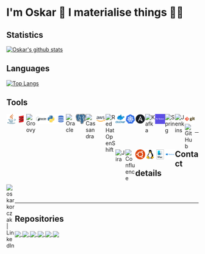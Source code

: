 # I'm Oskar :wave: I materialise things :mage_man:


## Statistics

[![Oskar's github stats](https://github-readme-stats.oskarkorczak.vercel.app/api?username=oskarkorczak&count_private=true&show_icons=true&hide=prs,contribs&hide_border=true&theme=buefy)](https://github.com/anuraghazra/github-readme-stats)

	
## Languages

[![Top Langs](https://github-readme-stats.oskarkorczak.vercel.app/api/top-langs/?username=oskarkorczak&hide=xslt&langs_count=10&layout=compact)](https://github.com/anuraghazra/github-readme-stats)


## Tools

<img align="left" alt="Java" width="26px" src="https://raw.githubusercontent.com/github/explore/80688e429a7d4ef2fca1e82350fe8e3517d3494d/topics/java/java.png" />

<img align="left" alt="Scala" width="26px" src="https://raw.githubusercontent.com/github/explore/80688e429a7d4ef2fca1e82350fe8e3517d3494d/topics/scala/scala.png" />

<img align="left" alt="Groovy" width="26px" src="https://simpleicons.org/icons/groovy.svg" />

<img align="left" alt="Bash" width="26px" src="https://raw.githubusercontent.com/github/explore/80688e429a7d4ef2fca1e82350fe8e3517d3494d/topics/bash/bash.png" />

<img align="left" alt="Python" width="26px" src="https://raw.githubusercontent.com/github/explore/80688e429a7d4ef2fca1e82350fe8e3517d3494d/topics/python/python.png" />

<img align="left" alt="SQL" width="26px" src="https://raw.githubusercontent.com/github/explore/80688e429a7d4ef2fca1e82350fe8e3517d3494d/topics/sql/sql.png" />

<img align="left" alt="Oracle" width="26px" src="https://simpleicons.org/icons/oracle.svg" />

<img align="left" alt="PostgreSql" width="26px" src="https://raw.githubusercontent.com/github/explore/80688e429a7d4ef2fca1e82350fe8e3517d3494d/topics/postgresql/postgresql.png" />

<img align="left" alt="Cassandra" width="26px" src="https://simpleicons.org/icons/apachecassandra.svg" />

<img align="left" alt="AWS" width="26px" src="https://raw.githubusercontent.com/github/explore/80688e429a7d4ef2fca1e82350fe8e3517d3494d/topics/aws/aws.png" />

<img align="left" alt="RedHat OpenShift" width="26px" src="https://simpleicons.org/icons/redhatopenshift.svg" />

<img align="left" alt="Docker" width="26px" src="https://raw.githubusercontent.com/github/explore/80688e429a7d4ef2fca1e82350fe8e3517d3494d/topics/docker/docker.png" />

<img align="left" alt="Kubernetes" width="26px" src="https://raw.githubusercontent.com/github/explore/80688e429a7d4ef2fca1e82350fe8e3517d3494d/topics/kubernetes/kubernetes.png" />

<img align="left" alt="Ansible" width="26px" src="https://raw.githubusercontent.com/github/explore/80688e429a7d4ef2fca1e82350fe8e3517d3494d/topics/ansible/ansible.png" />

<img align="left" alt="Kafka" width="26px" src="https://simpleicons.org/icons/apachekafka.svg" />

<img align="left" alt="Terraform" width="26px" src="https://raw.githubusercontent.com/github/explore/80688e429a7d4ef2fca1e82350fe8e3517d3494d/topics/terraform/terraform.png" />

<img align="left" alt="Spring" width="26px" src="https://simpleicons.org/icons/spring.svg" />

<img align="left" alt="Jenkins" width="26px" src="https://simpleicons.org/icons/jenkins.svg" />

<img align="left" alt="Git" width="26px" src="https://raw.githubusercontent.com/github/explore/80688e429a7d4ef2fca1e82350fe8e3517d3494d/topics/git/git.png" />

<img align="left" alt="GitHub" width="26px" src="https://simpleicons.org/icons/github.svg" />

<img align="left" alt="Jira" width="26px" src="https://simpleicons.org/icons/jira.svg" />

<img align="left" alt="Confluence" width="26px" src="https://simpleicons.org/icons/confluence.svg" />

<img align="left" alt="Ubuntu" width="26px" src="https://raw.githubusercontent.com/github/explore/80688e429a7d4ef2fca1e82350fe8e3517d3494d/topics/ubuntu/ubuntu.png" />

<img align="left" alt="Linux" width="26px" src="https://raw.githubusercontent.com/github/explore/80688e429a7d4ef2fca1e82350fe8e3517d3494d/topics/linux/linux.png" />

<img align="left" alt="Mac OS" width="26px" src="https://raw.githubusercontent.com/github/explore/80688e429a7d4ef2fca1e82350fe8e3517d3494d/topics/macos/macos.png" />

<img align="left" alt="Windows" width="26px" src="https://raw.githubusercontent.com/github/explore/80688e429a7d4ef2fca1e82350fe8e3517d3494d/topics/windows/windows.png" />


<br />
<br />

---


## Contact details

[<img align="left" alt="oskarkorczak | LinkedIn" width="22px" src="https://cdn.jsdelivr.net/npm/simple-icons@v3/icons/linkedin.svg" />][linkedin]

<br />
<br />

---

## Repositories

<a href="https://github.com/oskarkorczak/technology-tutorials">
  <img align="center" src="https://github-readme-stats.vercel.app/api/pin/?username=oskarkorczak&repo=technology-tutorials" />
</a>

<a href="https://github.com/oskarkorczak/diagrams-as-code">
  <img align="center" src="https://github-readme-stats.vercel.app/api/pin/?username=oskarkorczak&repo=diagrams-as-code" />
</a>

<a href="https://github.com/oskarkorczak/scala-seed.g8">
  <img align="center" src="https://github-readme-stats.vercel.app/api/pin/?username=oskarkorczak&repo=scala-seed.g8" />
</a>

<a href="https://github.com/oskarkorczak/scala-essentials">
  <img align="center" src="https://github-readme-stats.vercel.app/api/pin/?username=oskarkorczak&repo=scala-essentials" />
</a>

<a href="https://github.com/oskarkorczak/monads-diy">
  <img align="center" src="https://github-readme-stats.vercel.app/api/pin/?username=oskarkorczak&repo=monads-diy" />
</a>

<a href="https://github.com/oskarkorczak/oskarkorczak">
  <img align="center" src="https://github-readme-stats.vercel.app/api/pin/?username=oskarkorczak&repo=oskarkorczak" />
</a>





[linkedin]: https://www.linkedin.com/in/oskarkorczako

